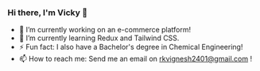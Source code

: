 ###                   Hi there, I'm Vicky 👋

- 🔭 I’m currently working on an e-commerce platform!
- 🌱 I’m currently learning Redux and Tailwind CSS.
- ⚡ Fun fact: I also have a Bachelor's degree in Chemical Engineering!
- 📫 How to reach me: Send me an email on rkvignesh2401@gmail.com !

<!--
**rkv-2401/rkv-2401** is a ✨ _special_ ✨ repository because its `README.md` (this file) appears on your GitHub profile.

Here are some ideas to get you started:

- 🔭 I’m currently working on ...
- 🌱 I’m currently learning ...
- 👯 I’m looking to collaborate on ...
- 🤔 I’m looking for help with ...
- 💬 Ask me about ...
- 📫 How to reach me: ...
- 😄 Pronouns: ...
- ⚡ Fun fact: ...
-->
